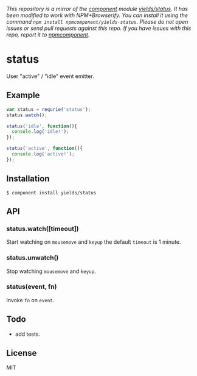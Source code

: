 *This repository is a mirror of the [component](http://component.io) module [yields/status](http://github.com/yields/status). It has been modified to work with NPM+Browserify. You can install it using the command `npm install npmcomponent/yields-status`. Please do not open issues or send pull requests against this repo. If you have issues with this repo, report it to [npmcomponent](https://github.com/airportyh/npmcomponent).*

# status

  User &quot;active&quot; / &quot;idle&quot; event emitter.

## Example

```js
var status = requrie('status');
status.watch();

status('idle', function(){
  console.log('idle!');
});

status('active', function(){
  console.log('active!');
});
```

## Installation

    $ component install yields/status

## API

### status.watch([timeout])

Start watching on `mousemove` and `keyup` the default `timeout` is 1 minute.

### status.unwatch()

Stop watching `mousemove` and `keyup`.

### status(event, fn)

Invoke `fn` on `event`.

## Todo

  * add tests.

## License

  MIT
